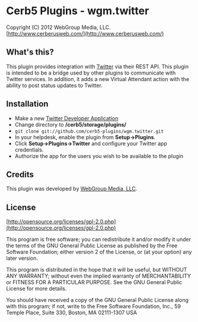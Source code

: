 Cerb5 Plugins - wgm.twitter
===========================================
Copyright (C) 2012 WebGroup Media, LLC.  
[http://www.cerberusweb.com/](http://www.cerberusweb.com/)  

What's this?
------------
This plugin provides integration with [Twitter](http://www.twitter.com/) via their REST API. This plugin is intended to be a bridge used by other plugins to communicate with Twitter services. In addition, it adds a new Virtual Attendant action with the ability to post status updates to Twitter.

Installation
------------
* Make a new [Twitter Developer Application](https://dev.twitter.com/apps/new)
* Change directory to **/cerb5/storage/plugins/**
* `git clone git://github.com/cerb5-plugins/wgm.twitter.git`
* In your helpdesk, enable the plugin from **Setup->Plugins**.
* Click **Setup->Plugins->Twitter** and configure your Twitter app credentials.
* Authorize the app for the users you wish to be available to the plugin

Credits
-------
This plugin was developed by [WebGroup Media, LLC](http://www.cerberusweb.com/).

License
-------

[http://opensource.org/licenses/gpl-2.0.php](http://opensource.org/licenses/gpl-2.0.php)  

This program is free software; you can redistribute it and/or modify it under the terms of the GNU General Public License as published by the Free Software Foundation; either version 2 of the License, or (at your option) any later version.

This program is distributed in the hope that it will be useful, but WITHOUT ANY WARRANTY; without even the implied warranty of MERCHANTABILITY or FITNESS FOR A PARTICULAR PURPOSE. See the GNU General Public License for more details.

You should have received a copy of the GNU General Public License along with this program; if not, write to the Free Software Foundation, Inc., 59 Temple Place, Suite 330, Boston, MA 02111-1307 USA
